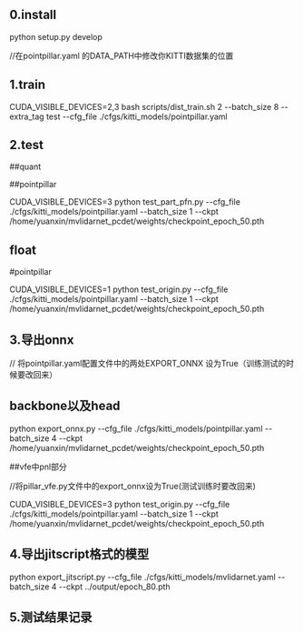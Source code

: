 ## 0.install
python setup.py develop

//在pointpillar.yaml 的DATA_PATH中修改你KITTI数据集的位置

## 1.train
CUDA_VISIBLE_DEVICES=2,3 bash scripts/dist_train.sh 2 --batch_size 8 --extra_tag  test --cfg_file ./cfgs/kitti_models/pointpillar.yaml

## 2.test
##quant

##pointpillar

CUDA_VISIBLE_DEVICES=3 python test_part_pfn.py --cfg_file ./cfgs/kitti_models/pointpillar.yaml --batch_size 1 --ckpt /home/yuanxin/mvlidarnet_pcdet/weights/checkpoint_epoch_50.pth

## float

#pointpillar

CUDA_VISIBLE_DEVICES=1 python test_origin.py --cfg_file ./cfgs/kitti_models/pointpillar.yaml --batch_size 1  --ckpt /home/yuanxin/mvlidarnet_pcdet/weights/checkpoint_epoch_50.pth

## 3.导出onnx
// 将pointpillar.yaml配置文件中的两处EXPORT_ONNX 设为True（训练测试的时候要改回来）


## backbone以及head

python export_onnx.py --cfg_file ./cfgs/kitti_models/pointpillar.yaml --batch_size 4 --ckpt /home/yuanxin/mvlidarnet_pcdet/weights/checkpoint_epoch_50.pth

##vfe中pnl部分

//将pillar_vfe.py文件中的export_onnx设为True(测试训练时要改回来)

CUDA_VISIBLE_DEVICES=3 python test_origin.py --cfg_file ./cfgs/kitti_models/pointpillar.yaml --batch_size 1  --ckpt /home/yuanxin/mvlidarnet_pcdet/weights/checkpoint_epoch_50.pth

## 4.导出jitscript格式的模型

python export_jitscript.py --cfg_file ./cfgs/kitti_models/mvlidarnet.yaml --batch_size 4 --ckpt ../output/epoch_80.pth


## 5.测试结果记录

[](https://lekqjyg0qj.feishu.cn/docx/doxcnoGr48VgV9szuncjEleGdXd)